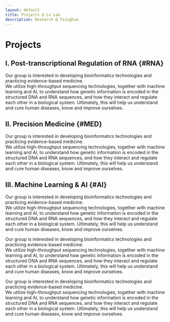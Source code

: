 ```yaml
---
layout: default
title: Projects @ Lu Lab
description: Research @ Tsinghua
---
```



# Projects

## I. Post-transcriptional Regulation of RNA {#RNA}

Our group is interested in developing bioinformatics technologies and practicing evidence-based medicine. <br>We utilize high-throughput sequencing technologies, together with machine learning and AI, to understand how genetic information is encoded in the structured DNA and RNA sequences, and how they interact and regulate each other in a biological system. Ultimately, this will help us understand and cure human diseases, know and improve ourselves.

## II. Precision Medicine {#MED}

Our group is interested in developing bioinformatics technologies and practicing evidence-based medicine. <br>We utilize high-throughput sequencing technologies, together with machine learning and AI, to understand how genetic information is encoded in the structured DNA and RNA sequences, and how they interact and regulate each other in a biological system. Ultimately, this will help us understand and cure human diseases, know and improve ourselves.

## III. Machine Learning & AI {#AI}

Our group is interested in developing bioinformatics technologies and practicing evidence-based medicine. <br>We utilize high-throughput sequencing technologies, together with machine learning and AI, to understand how genetic information is encoded in the structured DNA and RNA sequences, and how they interact and regulate each other in a biological system. Ultimately, this will help us understand and cure human diseases, know and improve ourselves.

Our group is interested in developing bioinformatics technologies and practicing evidence-based medicine. <br>We utilize high-throughput sequencing technologies, together with machine learning and AI, to understand how genetic information is encoded in the structured DNA and RNA sequences, and how they interact and regulate each other in a biological system. Ultimately, this will help us understand and cure human diseases, know and improve ourselves.

Our group is interested in developing bioinformatics technologies and practicing evidence-based medicine. <br>We utilize high-throughput sequencing technologies, together with machine learning and AI, to understand how genetic information is encoded in the structured DNA and RNA sequences, and how they interact and regulate each other in a biological system. Ultimately, this will help us understand and cure human diseases, know and improve ourselves.
